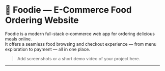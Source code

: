 # 🍜 Foodie — E-Commerce Food Ordering Website

Foodie is a modern full-stack e-commerce web app for ordering delicious meals online.  
It offers a seamless food browsing and checkout experience — from menu exploration to payment — all in one place.  

> Add screenshots or a short demo video of your project here.

---
